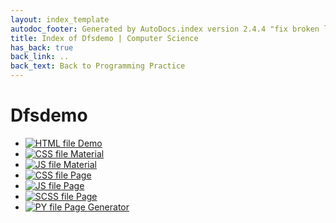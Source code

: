 ```yaml
---
layout: index_template
autodoc_footer: Generated by AutoDocs.index version 2.4.4 "fix broken link for 'C' filetype" ⓒ Starwort, 2020
title: Index of Dfsdemo | Computer Science
has_back: true
back_link: ..
back_text: Back to Programming Practice
---
```


# **Dfsdemo**

- [![HTML file](https://img.icons8.com/windows/512/03dac6/regular-document.png) Demo](./demo.html)
- [![CSS file](https://img.icons8.com/windows/512/03dac6/css.png) Material](./material.css)
- [![JS file](https://img.icons8.com/windows/512/03dac6/js.png) Material](./material.js)
- [![CSS file](https://img.icons8.com/windows/512/03dac6/css.png) Page](./page.css)
- [![JS file](https://img.icons8.com/windows/512/03dac6/js.png) Page](./page.js)
- [![SCSS file](https://img.icons8.com/windows/512/03dac6/css.png) Page](./page.scss)
- [![PY file](https://img.icons8.com/windows/512/03dac6/py.png) Page Generator](./page_generator.py)
